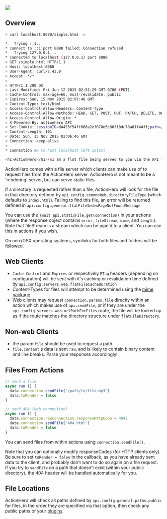 ![](file-server.svg)

## Overview

```bash
> curl localhost:8080/simple.html -v

*   Trying ::1..
* connect to ::1 port 8080 failed: Connection refused
*   Trying 127.0.0.1...
* Connected to localhost (127.0.0.1) port 8080
> GET /simple.html HTTP/1.1
> Host: localhost:8080
> User-Agent: curl/7.43.0
> Accept: */*
>
< HTTP/1.1 200 OK
< Last-Modified: Fri Jun 12 2015 02:51:29 GMT-0700 (PDT)
< Cache-Control: max-age=60, must-revalidate, public
< Expires: Sun, 15 Nov 2015 02:07:46 GMT
< Content-Type: text/html
< Access-Control-Allow-Headers: Content-Type
< Access-Control-Allow-Methods: HEAD, GET, POST, PUT, PATCH, DELETE, OPTIONS, TRACE
< Access-Control-Allow-Origin: *
< X-Powered-By: actionhero API
< Set-Cookie: sessionID=d4453f54ff066a2ef078e5c80f18dc78a81f44ff;path=/;expires=Sun, 15 Nov 2015 03:06:46 GMT;
< Content-Length: 101
< Date: Sun, 15 Nov 2015 02:06:46 GMT
< Connection: keep-alive
<
* Connection #0 to host localhost left intact

<h1>ActionHero</h1>\nI am a flat file being served to you via the API from ./public/simple.html<br />
```

ActionHero comes with a file server which clients can make use of to request files from the ActionHero server. ActionHero is not meant to be a 'rendering' server, but can serve static files.

If a directory is requested rather than a file, ActionHero will look for the file in that directory defined by `api.config.commonWeb.directoryFileType` (which defaults to `index.html`). Failing to find this file, an error will be returned defined in `api.config.general.flatFileIndexPageNotFoundMessage`

You can use the `await api.staticFile.get(connection)` in your actions (where the response object contains `error`, `fileStream`, `mime`, and `length`). Note that fileStream is a stream which can be pipe'd to a client. You can use this in actions if you wish.

On unix/OSX operating systems, symlinks for both files and folders will be followed.

## Web Clients

*   `Cache-Control` and `Expires` or respectively `ETag` headers (depending on configuration) will be sent with it's caching or revalidation time defined by `api.config.servers.web.flatFileCacheDuration`
*   Content-Types for files will attempt to be determined using the [mime package](https://npmjs.org/package/mime)
*   Web clients may request `connection.params.file` directly within an action which makes use of `api.sendFile`, or if they are under the `api.config.servers.web.urlPathForFiles` route, the file will be looked up as if the route matches the directory structure under `flatFileDirectory`.

## Non-web Clients

*   the param `file` should be used to request a path
*   `file.content`'s data is sent `raw`, and is likely to contain binary content and line breaks. Parse your responses accordingly!

## Files From Actions

```js
// send a file
async run () {
  data.connection.sendFile('/path/to/file.mp3')
  data.toRender = false
}

// send 404 (web connection)
async run () {
  data.connection.rawConnection.responseHttpCode = 404;
  data.connection.sendFile('404.html')
  data.toRender = false
}
```

You can send files from within actions using `connection.sendFile()`.

Note that you can optionally modify responseCodes (for HTTP clients only). Be sure to set `toRender = false` in the callback, as you have already sent data to the client, and probably don't want to do so again on a file request. If you try to `sendFile` on a path that doesn't exist (within your public directory), the 404 header will be handled automatically for you.

## File Locations

ActionHero will check all paths defined by `api.config.general.paths.public` for files, in the order they are specified via that option, then check any public paths of your [plugins](tutorial-tplugins.html).
